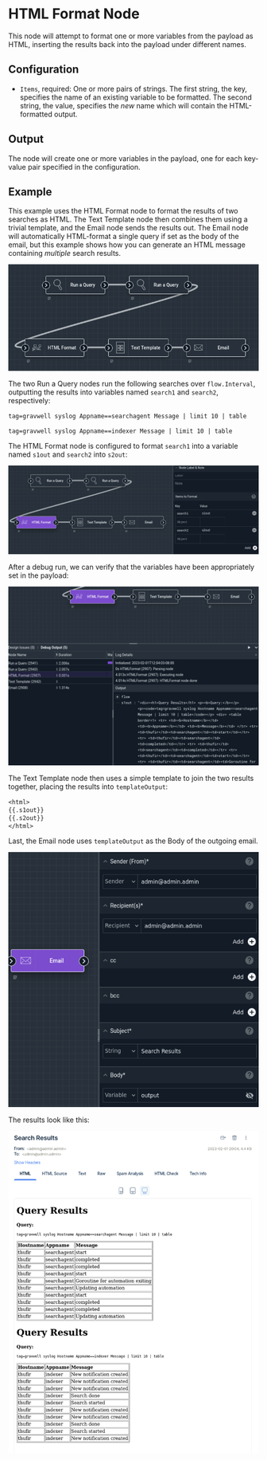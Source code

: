 # HTML Format Node

This node will attempt to format one or more variables from the payload as HTML, inserting the results back into the payload under different names.

## Configuration

* `Items`, required: One or more pairs of strings. The first string, the key, specifies the name of an existing variable to be formatted. The second string, the value, specifies the *new* name which will contain the HTML-formatted output.

## Output

The node will create one or more variables in the payload, one for each key-value pair specified in the configuration.

## Example

This example uses the HTML Format node to format the results of two searches as HTML. The Text Template node then combines them using a trivial template, and the Email node sends the results out. The Email node will automatically HTML-format a single query if set as the body of the email, but this example shows how you can generate an HTML message containing *multiple* search results.

![](htmlformat-example.png)

The two Run a Query nodes run the following searches over `flow.Interval`, outputting the results into variables named `search1` and `search2`, respectively:

```
tag=gravwell syslog Appname==searchagent Message | limit 10 | table
```

```
tag=gravwell syslog Appname==indexer Message | limit 10 | table
```

The HTML Format node is configured to format `search1` into a variable named `s1out` and `search2` into `s2out`:

![](htmlformat-config.png)

After a debug run, we can verify that the variables have been appropriately set in the payload:

![](htmlformat-output.png)

The Text Template node then uses a simple template to join the two results together, placing the results into `templateOutput`:

```
<html>
{{.s1out}}
{{.s2out}}
</html>
```

Last, the Email node uses `templateOutput` as the Body of the outgoing email.

![](htmlformat-email-config.png)


The results look like this:

![](htmlformat-email-out.png)
